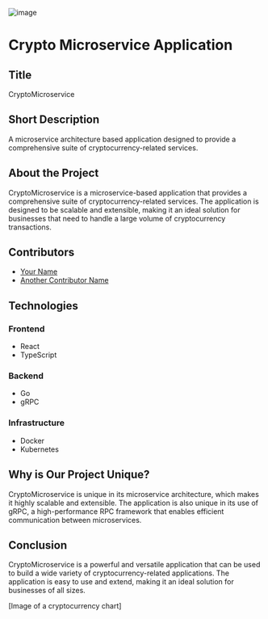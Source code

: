 ![image](https://github.com/DEVids-VT/Insightify/assets/68961310/309d29ff-fc81-4f08-9233-49d7f22bf271)
# Crypto Microservice Application

## Title

CryptoMicroservice

## Short Description

A microservice architecture based application designed to provide a comprehensive suite of cryptocurrency-related services.

## About the Project

CryptoMicroservice is a microservice-based application that provides a comprehensive suite of cryptocurrency-related services. The application is designed to be scalable and extensible, making it an ideal solution for businesses that need to handle a large volume of cryptocurrency transactions.

## Contributors

* [Your Name](https://github.com/yourname)
* [Another Contributor Name](https://github.com/anothercontributorname)

## Technologies

### Frontend

* React
* TypeScript

### Backend

* Go
* gRPC

### Infrastructure

* Docker
* Kubernetes

## Why is Our Project Unique?

CryptoMicroservice is unique in its microservice architecture, which makes it highly scalable and extensible. The application is also unique in its use of gRPC, a high-performance RPC framework that enables efficient communication between microservices.

## Conclusion

CryptoMicroservice is a powerful and versatile application that can be used to build a wide variety of cryptocurrency-related applications. The application is easy to use and extend, making it an ideal solution for businesses of all sizes.

[Image of a cryptocurrency chart]
